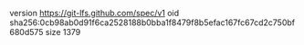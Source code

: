 version https://git-lfs.github.com/spec/v1
oid sha256:0cb98ab0d91f6ca2528188b0bba1f8479f8b5efac167fc67cd2c750bf680d575
size 1379
